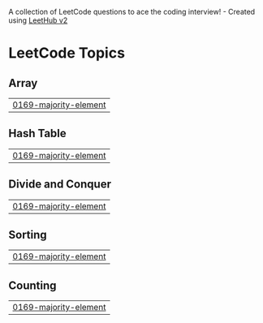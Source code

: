 A collection of LeetCode questions to ace the coding interview! - Created using [LeetHub v2](https://github.com/arunbhardwaj/LeetHub-2.0)
<!---LeetCode Topics Start-->
# LeetCode Topics
## Array
|  |
| ------- |
| [0169-majority-element](https://github.com/ShrutiPundir17/Simon-Says-Game/tree/master/0169-majority-element) |
## Hash Table
|  |
| ------- |
| [0169-majority-element](https://github.com/ShrutiPundir17/Simon-Says-Game/tree/master/0169-majority-element) |
## Divide and Conquer
|  |
| ------- |
| [0169-majority-element](https://github.com/ShrutiPundir17/Simon-Says-Game/tree/master/0169-majority-element) |
## Sorting
|  |
| ------- |
| [0169-majority-element](https://github.com/ShrutiPundir17/Simon-Says-Game/tree/master/0169-majority-element) |
## Counting
|  |
| ------- |
| [0169-majority-element](https://github.com/ShrutiPundir17/Simon-Says-Game/tree/master/0169-majority-element) |
<!---LeetCode Topics End-->